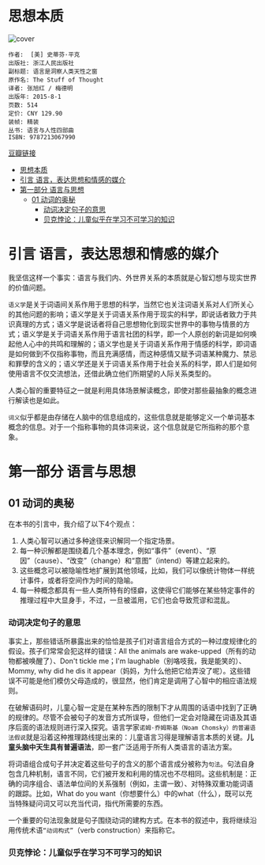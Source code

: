 # 思想本质
![cover](https://img3.doubanio.com/lpic/s28277341.jpg)

    作者:  [美] 史蒂芬·平克 
    出版社: 浙江人民出版社
    副标题: 语言是洞察人类天性之窗
    原作名: The Stuff of Thought
    译者: 张旭红 / 梅德明 
    出版年: 2015-8-1
    页数: 514
    定价: CNY 129.90
    装帧: 精装
    丛书: 语言与人性四部曲
    ISBN: 9787213067990

[豆瓣链接](https://book.douban.com/subject/26593192/)

- [思想本质](#%e6%80%9d%e6%83%b3%e6%9c%ac%e8%b4%a8)
- [引言 语言，表达思想和情感的媒介](#%e5%bc%95%e8%a8%80-%e8%af%ad%e8%a8%80%e8%a1%a8%e8%be%be%e6%80%9d%e6%83%b3%e5%92%8c%e6%83%85%e6%84%9f%e7%9a%84%e5%aa%92%e4%bb%8b)
- [第一部分 语言与思想](#%e7%ac%ac%e4%b8%80%e9%83%a8%e5%88%86-%e8%af%ad%e8%a8%80%e4%b8%8e%e6%80%9d%e6%83%b3)
  - [01 动词的奥秘](#01-%e5%8a%a8%e8%af%8d%e7%9a%84%e5%a5%a5%e7%a7%98)
    - [动词决定句子的意思](#%e5%8a%a8%e8%af%8d%e5%86%b3%e5%ae%9a%e5%8f%a5%e5%ad%90%e7%9a%84%e6%84%8f%e6%80%9d)
    - [贝克悖论：儿童似乎在学习不可学习的知识](#%e8%b4%9d%e5%85%8b%e6%82%96%e8%ae%ba%e5%84%bf%e7%ab%a5%e4%bc%bc%e4%b9%8e%e5%9c%a8%e5%ad%a6%e4%b9%a0%e4%b8%8d%e5%8f%af%e5%ad%a6%e4%b9%a0%e7%9a%84%e7%9f%a5%e8%af%86)

# 引言 语言，表达思想和情感的媒介
我坚信这样一个事实：语言与我们内、外世界关系的本质就是心智幻想与现实世界的价值问题。

`语义学`是关于词语间关系作用于思想的科学，当然它也关注词语关系对人们所关心的其他问题的影响；语义学是关于词语关系作用于现实的科学，即说话者致力于共识真理的方式；语义学是说话者将自己思想物化到现实世界中的事物与情景的方式；语义学是关于词语关系作用于语言社团的科学，即一个人原创的新词是如何唤起他人心中的共鸣和理解的；语义学也是关于词语关系作用于情感的科学，即词语是如何做到不仅指称事物，而且充满感情，而这种感情又赋予词语某种魔力、禁忌和罪孽的含义的；语义学还是关于词语关系作用于社会关系的科学，即人们是如何使用语言不仅交流想法，还借此确立他们所期望的人际关系类型的。

人类心智的重要特征之一就是利用具体场景解读概念，即使对那些最抽象的概念进行解读也是如此。

`词义`似乎都是由存储在人脑中的信息组成的，这些信息就是能够定义一个单词基本概念的信息。对于一个指称事物的具体词来说，这个信息就是它所指称的那个意象。

# 第一部分 语言与思想
## 01 动词的奥秘
在本书的引言中，我介绍了以下4个观点：
1. 人类心智可以通过多种途径来识解同一个指定场景。
1. 每一种识解都是围绕着几个基本理念，例如“事件”（event）、“原因”（cause）、“改变”（change）和“意图”（intend）等建立起来的。
1. 这些概念可以被隐喻性地扩展到其他领域，比如，我们可以像统计物体一样统计事件，或者将空间作为时间的隐喻。
1. 每一种概念都具有一些人类所特有的怪癖，这使得它们能够在某些特定事件的推理过程中大显身手，不过，一旦被滥用，它们也会导致荒谬和混乱。

### 动词决定句子的意思
事实上，那些错话所暴露出来的恰恰是孩子们对语言组合方式的一种过度规律化的假设。孩子们常常会犯这样的错误：All the animals are wake-upped（所有的动物都被唤醒了）、Don't tickle me；I'm laughable（别咯吱我，我是能笑的）、Mommy, why did he dis it appear（妈妈，为什么他把它给弄没了呢）。这些错误不可能是他们模仿父母造成的，很显然，他们肯定是调用了心智中的相应语法规则。

在破解语码时，儿童心智一定是在某种东西的限制下才从周围的话语中找到了正确的规律的。尽管不会被句子的发音方式所误导，但他们一定会对隐藏在词语及其语序后面的语法规则进行深入探究。语言学家`诺姆·乔姆斯基（Noam Chomsky）的普遍语法假说`就是沿着这种推理路线提出来的：儿童语言习得是理解语言本质的关键。**儿童头脑中天生具有普遍语法**，即一套广泛适用于所有人类语言的语法方案。

将词语组合成句子并决定着这些句子的含义的那个语言成分被称为`句法`。句法自身包含几种机制，语言不同，它们被开发和利用的情况也不尽相同。这些机制是：正确的词序组合、语法单位间的关系强制（例如，主谓一致）、对特殊双重功能词语的跟踪。比如，What do you want（你想要什么）中的what（什么），既可以充当特殊疑问词又可以充当代词，指代所需要的东西。

一个重要的句法现象就是句子围绕动词的建构方式。在本书的叙述中，我将继续沿用传统术语`“动词构式”`（verb construction）来指称它。

### 贝克悖论：儿童似乎在学习不可学习的知识


































































































































































































































































